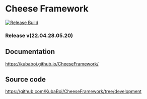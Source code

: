 # Cheese Framework

[![Release Build](https://github.com/KubaBoi/CheeseFramework/actions/workflows/realeaseDate.yml/badge.svg?branch=main)](https://github.com/KubaBoi/CheeseFramework/actions/workflows/realeaseDate.yml)

### Release v(22.04.28.05.20)

## Documentation

https://kubaboi.github.io/CheeseFramework/

## Source code

https://github.com/KubaBoi/CheeseFramework/tree/development